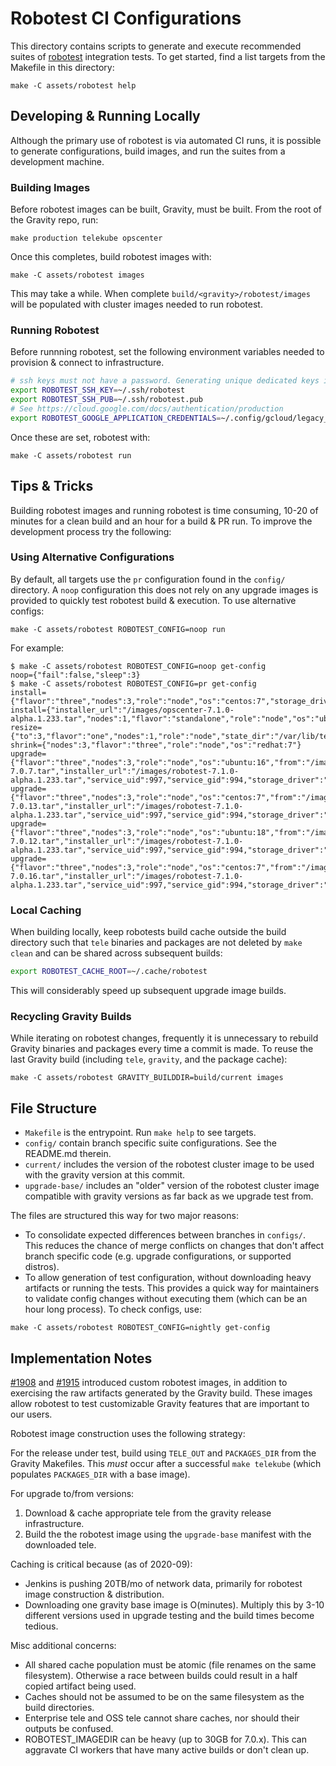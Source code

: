 # Robotest CI Configurations

This directory contains scripts to generate and execute recommended suites of
[robotest](https://github.com/gravitational/robotest) integration tests. To get
started, find a list targets from the Makefile in this directory:

```
make -C assets/robotest help
```

## Developing & Running Locally

Although the primary use of robotest is via automated CI runs, it is possible
to generate configurations, build images, and run the suites from a development machine.

### Building Images

Before robotest images can be built, Gravity, must be built. From the root of
the Gravity repo, run:

```
make production telekube opscenter
```

Once this completes, build robotest images with:

```
make -C assets/robotest images
```

This may take a while. When complete `build/<gravity>/robotest/images` will be
populated with cluster images needed to run robotest.

### Running Robotest

Before runnning robotest, set the following environment variables needed to
provision & connect to infrastructure.

```bash
# ssh keys must not have a password. Generating unique dedicated keys is recommended.
export ROBOTEST_SSH_KEY=~/.ssh/robotest
export ROBOTEST_SSH_PUB=~/.ssh/robotest.pub
# See https://cloud.google.com/docs/authentication/production
export ROBOTEST_GOOGLE_APPLICATION_CREDENTIALS=~/.config/gcloud/legacy_credentials/robotest.json
```

Once these are set, robotest with:

```
make -C assets/robotest run
```

## Tips & Tricks

Building robotest images and running robotest is time consuming, 10-20 of minutes
for a clean build and an hour for a build & PR run. To improve the development process
try the following:

### Using Alternative Configurations

By default, all targets use the `pr` configuration found in the `config/`
directory. A `noop` configuration this does not rely on any upgrade images is
provided to quickly test robotest build & execution.  To use alternative configs:

```
make -C assets/robotest ROBOTEST_CONFIG=noop run
```

For example:

```
$ make -C assets/robotest ROBOTEST_CONFIG=noop get-config
noop={"fail":false,"sleep":3}
$ make -C assets/robotest ROBOTEST_CONFIG=pr get-config
install={"flavor":"three","nodes":3,"role":"node","os":"centos:7","storage_driver":"overlay2"}
install={"installer_url":"/images/opscenter-7.1.0-alpha.1.233.tar","nodes":1,"flavor":"standalone","role":"node","os":"ubuntu:18","ops_advertise_addr":"example.com:443"}
resize={"to":3,"flavor":"one","nodes":1,"role":"node","state_dir":"/var/lib/telekube","os":"ubuntu:18","storage_driver":"overlay2"}
shrink={"nodes":3,"flavor":"three","role":"node","os":"redhat:7"}
upgrade={"flavor":"three","nodes":3,"role":"node","os":"ubuntu:16","from":"/images/robotest-7.0.7.tar","installer_url":"/images/robotest-7.1.0-alpha.1.233.tar","service_uid":997,"service_gid":994,"storage_driver":"overlay2"}
upgrade={"flavor":"three","nodes":3,"role":"node","os":"centos:7","from":"/images/robotest-7.0.13.tar","installer_url":"/images/robotest-7.1.0-alpha.1.233.tar","service_uid":997,"service_gid":994,"storage_driver":"overlay2"}
upgrade={"flavor":"three","nodes":3,"role":"node","os":"ubuntu:18","from":"/images/robotest-7.0.12.tar","installer_url":"/images/robotest-7.1.0-alpha.1.233.tar","service_uid":997,"service_gid":994,"storage_driver":"overlay2"}
upgrade={"flavor":"three","nodes":3,"role":"node","os":"centos:7","from":"/images/robotest-7.0.16.tar","installer_url":"/images/robotest-7.1.0-alpha.1.233.tar","service_uid":997,"service_gid":994,"storage_driver":"overlay2"}
```

### Local Caching

When building locally, keep robotests build cache outside the build directory such
that `tele` binaries and packages are not deleted by `make clean` and can be shared
across subsequent builds:

```bash
export ROBOTEST_CACHE_ROOT=~/.cache/robotest
```

This will considerably speed up subsequent upgrade image builds.

### Recycling Gravity Builds

While iterating on robotest changes, frequently it is unnecessary to rebuild Gravity
binaries and packages every time a commit is made. To reuse the last Gravity build
(including `tele`, `gravity`, and the package cache):

```
make -C assets/robotest GRAVITY_BUILDDIR=build/current images
```

## File Structure

 * `Makefile` is the entrypoint. Run `make help` to see targets.
 * `config/` contain branch specific suite configurations. See the README.md therein.
 * `current/` includes the version of the robotest cluster image to be used
   with the gravity version at this commit.
 * `upgrade-base/` includes an "older" version of the robotest cluster image
   compatible with gravity versions as far back as we upgrade test from.

The files are structured this way for two major reasons:

 * To consolidate expected differences between branches in `configs/`. This
   reduces the chance of merge conflicts on changes that don't affect branch
   specific code (e.g. upgrade configurations, or supported distros).
 * To allow generation of test configuration, without downloading heavy artifacts
   or running the tests. This provides a quick way for maintainers to validate
   config changes without executing them (which can be an hour long process). To
   check configs, use:

```
make -C assets/robotest ROBOTEST_CONFIG=nightly get-config
```

## Implementation Notes

[#1908](https://github.com/gravitational/gravity/issues/1908) and
[#1915](https://github.com/gravitational/gravity/issues/1915) introduced
custom robotest images, in addition to exercising the raw artifacts
generated by the Gravity build. These images allow robotest to test customizable
Gravity features that are important to our users.

Robotest image construction uses the following strategy:

For the release under test, build using `TELE_OUT` and `PACKAGES_DIR` from
the Gravity Makefiles.  This *must* occur after a successful `make telekube`
(which populates `PACKAGES_DIR` with a base image).

For upgrade to/from versions:

 1. Download & cache appropriate tele from the gravity release infrastructure.
 2. Build the the robotest image using the `upgrade-base` manifest
    with the downloaded tele.

Caching is critical because (as of 2020-09):

 - Jenkins is pushing 20TB/mo of network data, primarily for robotest
   image construction & distribution.
 - Downloading one gravity base image is O(minutes). Multiply this by 3-10
   different versions used in upgrade testing and the build times become tedious.

Misc additional concerns:

 - All shared cache population must be atomic (file renames on the same filesystem).
   Otherwise a race between builds could result in a half copied artifact being used.
 - Caches should not be assumed to be on the same filesystem as the build directories.
 - Enterprise tele and OSS tele cannot share caches, nor should their outputs
   be confused.
 - ROBOTEST_IMAGEDIR can be heavy (up to 30GB for 7.0.x). This can
   aggravate CI workers that have many active builds or don't clean up.

